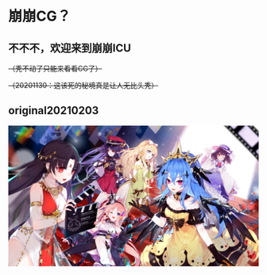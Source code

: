 # 崩崩CG？

## 不不不，欢迎来到崩崩ICU

~~（秃不动了只能来看看CG了）~~

~~（20201130：这该死的秘境真是让人无比头秃）~~

## original20210203

![original20210203](.gitbook/assets/original20210203.png)






